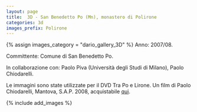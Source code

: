 ```yaml
---
layout: page
title:  3D - San Benedetto Po (Mn), monastero di Polirone
categories: 3d
images_prefix: Polirone
---
```


{% assign images_category = "dario_gallery_3D" %}
Anno: 2007/08.

Committente: Comune di San Benedetto Po.

In collaborazione con: Paolo Piva (Università degli Studi di Milano), Paolo Chiodarelli.

Le immagini sono state utilizzate per il DVD Tra Po e Lirone. Un film di Paolo Chiodarelli, Mantova, S.A.P. 2008, acquistabile [qui](http://www.archeologica.it/).

{% include add_images %}

